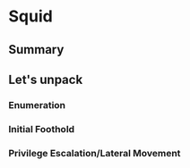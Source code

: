 # Squid

## Summary





## Let's unpack



### Enumeration





### Initial Foothold







### Privilege Escalation/Lateral Movement





